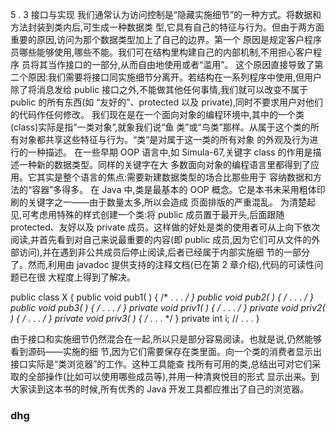 5 . 3   接口与实现 
我们通常认为访问控制是“隐藏实施细节”的一种方式。将数据和方法封装到类内后,可生成一种数据类
型,它具有自己的特征与行为。但由于两方面重要的原因,访问为那个数据类型加上了自己的边界。第一个
原因是规定客户程序员哪些能够使用,哪些不能。我们可在结构里构建自己的内部机制,不用担心客户程序
员将其当作接口的一部分,从而自由地使用或者“滥用”。 
这个原因直接导致了第二个原因:我们需要将接口同实施细节分离开。若结构在一系列程序中使用,但用户
除了将消息发给 public 接口之外,不能做其他任何事情,我们就可以改变不属于 public 的所有东西(如
“友好的”、protected 以及 private),同时不要求用户对他们的代码作任何修改。 
我们现在是在一个面向对象的编程环境中,其中的一个类(class)实际是指“一类对象”,就象我们说“鱼
类”或“鸟类”那样。从属于这个类的所有对象都共享这些特征与行为。“类”是对属于这一类的所有对象
的外观及行为进行的一种描述。 
在一些早期 OOP 语言中,如 Simula-67,关键字 class 的作用是描述一种新的数据类型。同样的关键字在大
多数面向对象的编程语言里都得到了应用。它其实是整个语言的焦点:需要新建数据类型的场合比那些用于
容纳数据和方法的“容器”多得多。 
在 Java 中,类是最基本的 OOP 概念。它是本书未采用粗体印刷的关键字之一——由于数量太多,所以会造成
页面排版的严重混乱。 
为清楚起见,可考虑用特殊的样式创建一个类:将 public 成员置于最开头,后面跟随 protected、友好以及
private 成员。这样做的好处是类的使用者可从上向下依次阅读,并首先看到对自己来说最重要的内容(即
public 成员,因为它们可从文件的外部访问),并在遇到非公共成员后停止阅读,后者已经属于内部实施细
节的一部分了。然而,利用由 javadoc 提供支持的注释文档(已在第 2 章介绍),代码的可读性问题已在很
大程度上得到了解决。 
 
public class X { 
  public void pub1( ) { /* . . . */ } 
  public void pub2( ) { /* . . . */ } 
  public void pub3( ) { /* . . . */ } 
  private void priv1( ) { /* . . . */ } 
  private void priv2( ) { /* . . . */ } 
  private void priv3( ) { /* . . . */ } 
  private int i; 
  // . . . 
} 
 
由于接口和实施细节仍然混合在一起,所以只是部分容易阅读。也就是说,仍然能够看到源码——实施的细
节,因为它们需要保存在类里面。向一个类的消费者显示出接口实际是“类浏览器”的工作。这种工具能查
找所有可用的类,总结出可对它们采取的全部操作(比如可以使用哪些成员等),并用一种清爽悦目的形式
显示出来。到大家读到这本书的时候,所有优秀的 Java 开发工具都应推出了自己的浏览器。 


### dhg

#### 